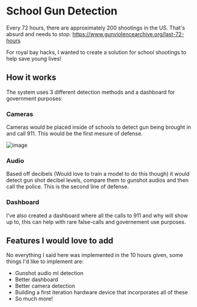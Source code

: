 # School Gun Detection

Every 72 hours, there are approximately 200 shootings in the US. That's absurd and needs to stop. https://www.gunviolencearchive.org/last-72-hours

For royal bay hacks, I wanted to create a solution for school shootings to help save young lives!

## How it works

The system uses 3 different detection methods and a dashboard for government purposes:

### Cameras

Cameras would be placed inside of schools to detect gun being brought in and call 911. 
This would be the first mesure of defense.

![image](https://github.com/KaiPereira/school-gun-detection/assets/88850028/74cd3c20-5a54-4374-a6a2-744d75790dd0)

### Audio

Based off decibels (Would love to train a model to do this though) it would detect gun shot decibel levels, compare them to gunshot audios and then call the police.
This is the second line of defense.

### Dashboard

I've also created a dashboard where all the calls to 911 and why will show up to, this can help with rare false-calls and governement use purposes.

## Features I would love to add

No everything I said here was implemented in the 10 hours given, some things I'd like to implement are:

- Gunshot audio ml detection
- Better dashboard
- Better camera detection
- Building a first iteration hardware device that incorporates all of these
- So much more!
